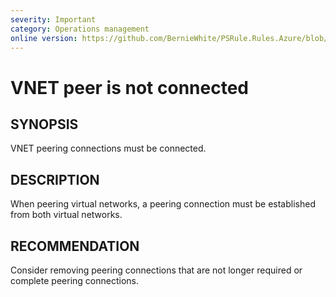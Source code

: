 ```yaml
---
severity: Important
category: Operations management
online version: https://github.com/BernieWhite/PSRule.Rules.Azure/blob/master/docs/rules/en/Azure.VirtualNetwork.PeerState.md
---
```


# VNET peer is not connected

## SYNOPSIS

VNET peering connections must be connected.

## DESCRIPTION

When peering virtual networks, a peering connection must be established from both virtual networks.

## RECOMMENDATION

Consider removing peering connections that are not longer required or complete peering connections.
